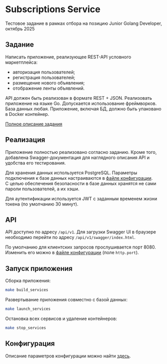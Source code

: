 # Subscriptions Service

Тестовое задание в рамках отбора на позицию Junior Golang Developer, октябрь 2025

## Задание

Написать приложение, реализующее REST-API условного маркетплейса:

* авторизация пользователей;
* регистрация пользователей;
* размещение нового объявления;
* отображение ленты объявлений.

АРІ должен быть реализован в формате REST + JSON. Реализовать приложение на языке Go. Допускается использование фреймворков. База данных любая. Приложение, включая БД, должно быть упаковано в Docker контейнер.

[Полное описание задания](docs/DESCRIPTION.md)

## Реализация

Приложение полностью реализовано согласно заданию. Кроме того, добавлена Swagger-документация для наглядного описания API и удобства его тестирования.

Для хранения данных используется PostgreSQL. Параметры подключения к базе данных настраиваются в [файле конфигурации](config/config.yaml).  
С целью обеспечения безопасности в базе данных хранятся не сами пароли пользователей, а их хэши.

Для аутентификации используется JWT с заданным временем жизни токена (по умолчанию 30 минут).

## API

API доступно по адресу ```/api/v1```. Для загрузки Swagger UI в браузере необходимо перейти по адресу ```/api/v1/swagger/index.html```.

По умолчанию для клиентских запросов прослушивается порт 8080. Изменить его можно в [файле конфигурации](config/config.yaml) (поле ```http.port```).

## Запуск приложения

Сборка приложения:

```bash
make build_services
```

Развертывание приложения совместно с базой данных:

```bash
make launch_services
```

Остановка всех сервисов и удаление контейнеров:

```bash
make stop_services
```

## Конфигурация

Описание параметров конфигурации можно найти [здесь](docs/CONFIG.md).